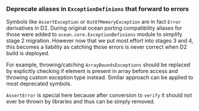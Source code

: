 ### Deprecate aliases in `ExceptionDefinions` that forward to errors

Symbols like `AssertException` or `OutOfMemoryException` are in fact `Error`
derivatives in D2. During original ocean porting compatibility aliases for
those were added to `ocean.core.ExceptionDefinions` module to simplify stage 2
migration. However now that we put most effort into stages 3 and 4, this
becomes a liability as catching those errors is never correct when D2 build is
deployed.

For example, throwing/catching `ArrayBoundsExceptions` should be replaced by
explicitly checking if element is present in array before access and throwing
custom exception type instead. Similar approach can be applied to most
deprecated symbols.

`AssertError` is special here because after conversion to `verify` it should not
ever be thrown by libraries and thus can be simply removed.
